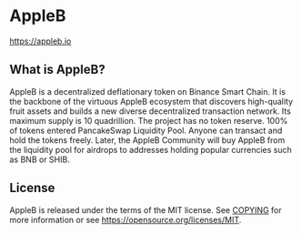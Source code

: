 AppleB 
=====================================

https://appleb.io


What is AppleB?
----------------

AppleB is a decentralized deflationary token on Binance Smart Chain. It is the backbone of the virtuous AppleB ecosystem that discovers high-quality fruit assets and builds a new diverse decentralized transaction network.
Its maximum supply is 10 quadrillion. The project has no token reserve. 100% of tokens entered PancakeSwap Liquidity Pool. Anyone can transact and hold the tokens freely. Later, the AppleB Community will buy AppleB from the liquidity pool for airdrops to addresses holding popular currencies such as BNB or SHIB.


License
-------

AppleB is released under the terms of the MIT license. See [COPYING](COPYING) for more
information or see https://opensource.org/licenses/MIT.


